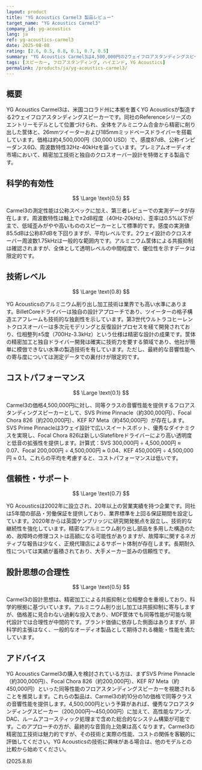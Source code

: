 ```yaml
---
layout: product
title: "YG Acoustics Carmel3 製品レビュー"
target_name: "YG Acoustics Carmel3"
company_id: yg-acoustics
lang: ja
ref: yg-acoustics-carmel3
date: 2025-08-08
rating: [2.6, 0.5, 0.8, 0.1, 0.7, 0.5]
summary: "YG Acoustics Carmel3は4,500,000円の2ウェイフロアスタンディングスピーカーですが、SVS Prime Pinnacle（約300,000円）のような優秀な代替品が存在するため、コストパフォーマンスに問題があります。"
tags: [スピーカー, フロアスタンディング, ハイエンド, YG Acoustics]
permalink: /products/ja/yg-acoustics-carmel3/
---
```


## 概要

YG Acoustics Carmel3は、米国コロラド州に本拠を置くYG Acousticsが製造する2ウェイフロアスタンディングスピーカーです。同社のReferenceシリーズのエントリーモデルとして位置づけられ、全体をアルミニウム合金から精密に削り出した筐体と、26mmツイーターおよび185mmミッドベースドライバーを搭載しています。価格は約4,500,000円（30,000 USD）で、感度87dB、公称インピーダンス6Ω、周波数特性32Hz-40kHzを謳っています。プレミアムオーディオ市場において、精密加工技術と独自のクロスオーバー設計を特徴とする製品です。

## 科学的有効性

$$ \Large \text{0.5} $$

Carmel3の測定性能は公称スペックに加え、第三者レビューでの実測データが存在します。周波数特性は軸上で±2dB程度（40Hz-20kHz）、歪率は0.5%以下が主で、低域歪みがやや高いもののスピーカーとして標準的です。感度の実測値85.5dBは公称87dBを下回りますが、平均レベルです。2ウェイ設計のクロスオーバー周波数1.75kHzは一般的な範囲内です。アルミニウム筐体による共振抑制は確認されますが、全体として透明レベルの中間程度で、優位性を示すデータは限定的です。

## 技術レベル

$$ \Large \text{0.8} $$

YG Acousticsのアルミニウム削り出し加工技術は業界でも高い水準にあります。BilletCoreドライバーは独自の設計アプローチであり、ツイーターの格子構造エアフレームも技術的な独創性を示しています。第3世代ウルトラコヒーレントクロスオーバーは多次元モデリングと反復設計プロセスを経て開発されており、位相整列±5度（700Hz-3.3kHz）という仕様は精密な設計の成果です。筐体の精密加工と独自ドライバー開発は確実に技術力を要する領域であり、他社が簡単に模倣できない水準の製造技術を有しています。ただし、最終的な音響性能への寄与度については測定データでの裏付けが限定的です。

## コストパフォーマンス

$$ \Large \text{0.1} $$

Carmel3の価格4,500,000円に対し、同等クラスの音響性能を提供するフロアスタンディングスピーカーとして、SVS Prime Pinnacle（約300,000円）、Focal Chora 826（約200,000円）、KEF R7 Meta（約450,000円）が存在します。SVS Prime Pinnacleは3ウェイ設計で広いスイートスポット、優秀なダイナミクスを実現し、Focal Chora 826は新しいSlatefibreドライバーにより高い透明度と低音の拡張性を提供します。計算式：SVS 300,000円 ÷ 4,500,000円 ≈ 0.07、Focal 200,000円 ÷ 4,500,000円 ≈ 0.04、KEF 450,000円 ÷ 4,500,000円 ≈ 0.1。これらの平均を考慮すると、コストパフォーマンスは低いです。

## 信頼性・サポート

$$ \Large \text{0.7} $$

YG Acousticsは2002年に設立され、20年以上の営業実績を持つ企業です。同社は5年間の部品・労働保証を提供しており、業界標準を上回る保証期間を設定しています。2020年からは英国ケンブリッジに研究開発拠点を設立し、技術的な継続性を強化しています。精密なアルミニウム削り出し部品を多用した構造のため、故障時の修理コストは高額になる可能性がありますが、故障率に関するネガティブな報告は少なく、正規代理店によるサポート体制が存在します。長期耐久性については実績が蓄積されており、大手メーカー並みの信頼性です。

## 設計思想の合理性

$$ \Large \text{0.5} $$

Carmel3の設計思想は、精密加工による共振抑制と位相整合を重視しており、科学的根拠に基づいています。アルミニウム削り出し加工は共振抑制に寄与しますが、価格差に見合わない過剰な投入であり、MDF筐体でも同等性能が可能な現代設計では合理性が中間的です。ブランド価値に依存した側面はありますが、非科学的主張はなく、一般的なオーディオ製品として期待される機能・性能を満たしています。

## アドバイス

YG Acoustics Carmel3の購入を検討されている方は、まずSVS Prime Pinnacle（約300,000円）、Focal Chora 826（約200,000円）、KEF R7 Meta（約450,000円）といった同等性能のフロアスタンディングスピーカーを視聴されることを推奨します。これらの製品は、Carmel3の約10分の1の価格で同等クラスの音響性能を提供します。4,500,000円という予算があれば、優秀なフロアスタンディングスピーカー（200,000円〜450,000円）に加えて、高性能なアンプ、DAC、ルームアコースティック処理まで含めた総合的なシステム構築が可能です。このアプローチの方が、最終的な音質向上効果は高くなります。Carmel3の精密加工技術は魅力的ですが、その技術と実際の性能、コストの関係を客観的に評価してください。YG Acousticsの技術に興味がある場合は、他のモデルとの比較から始めてください。

(2025.8.8)
